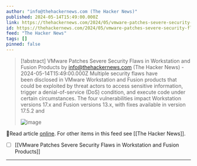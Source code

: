 ```yaml
---
author: "info@thehackernews.com (The Hacker News)"
published: 2024-05-14T15:49:00.000Z
link: https://thehackernews.com/2024/05/vmware-patches-severe-security-flaws-in.html
id: https://thehackernews.com/2024/05/vmware-patches-severe-security-flaws-in.html
feed: "The Hacker News"
tags: []
pinned: false
---
```

> [!abstract] VMware Patches Severe Security Flaws in Workstation and Fusion Products by info@thehackernews.com (The Hacker News) - 2024-05-14T15:49:00.000Z
> Multiple security flaws have been disclosed in VMware Workstation and Fusion products that could be exploited by threat actors to access sensitive information, trigger a denial-of-service (DoS) condition, and execute code under certain circumstances. The four vulnerabilities impact Workstation versions 17.x and Fusion versions 13.x, with fixes available in version 17.5.2 and
>
> ![image](https://blogger.googleusercontent.com/img/b/R29vZ2xl/AVvXsEh-pzoIE9OnLDHB8KIQVybTE2wnBsTI_1QVCBzh5pnbmIaPdYMHYjnH0mxkSowWMkCqZzsANsz5iKxL96siXr3O04tsO_PEV-j_NA4JKPbuIOaXRJC9fE-CIKOfNOy8TLIawuFf-Q0hTvSGjvKzFxlHNnFsRq_k1bfd7_wfohmNRVtgUXNYGXasYHaSpl3Y/s1600/vmware.png)

🔗Read article [online](https://thehackernews.com/2024/05/vmware-patches-severe-security-flaws-in.html). For other items in this feed see [[The Hacker News]].

- [ ] [[VMware Patches Severe Security Flaws in Workstation and Fusion Products]]
- - -

